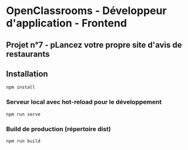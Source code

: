 # OpenClassrooms - Développeur d'application - Frontend
## Projet n°7 - pLancez votre propre site d'avis de restaurants

## Installation
```
npm install
```

### Serveur local avec hot-reload pour le développement
```
npm run serve
```

### Build de production (répertoire dist)
```
npm run build
```